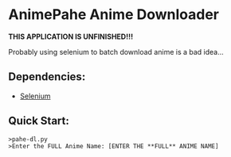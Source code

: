 # AnimePahe Anime Downloader

**THIS APPLICATION IS UNFINISHED!!!**

Probably using selenium to batch download anime is a bad idea...

## Dependencies:
- <a href="https://pypi.org/project/selenium/" target="_blank">Selenium</a>


## Quick Start:
```console
>pahe-dl.py
>Enter the FULL Anime Name: [ENTER THE **FULL** ANIME NAME]
```
